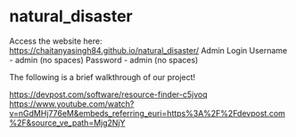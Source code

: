 # natural_disaster

Access the website here: https://chaitanyasingh84.github.io/natural_disaster/
Admin Login 
Username - admin (no spaces)
Password - admin (no spaces)

The following is a brief walkthrough of our project!

https://devpost.com/software/resource-finder-c5jvoq
https://www.youtube.com/watch?v=nGdMHj776eM&embeds_referring_euri=https%3A%2F%2Fdevpost.com%2F&source_ve_path=Mjg2NjY


